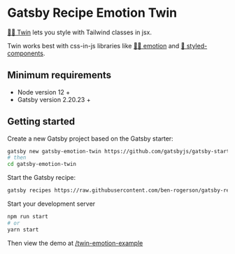 # Gatsby Recipe Emotion Twin

[🦹‍♂️ Twin](https://github.com/ben-rogerson/twin.macro) lets you style with Tailwind classes in jsx.

Twin works best with css-in-js libraries like [👩‍🎤 emotion](https://emotion.sh/docs/introduction) and [💅 styled-components](https://styled-components.com/).

## Minimum requirements

- Node version 12 +
- Gatsby version 2.20.23 +

## Getting started

Create a new Gatsby project based on the Gatsby starter:

```bash
gatsby new gatsby-emotion-twin https://github.com/gatsbyjs/gatsby-starter-hello-world
# then
cd gatsby-emotion-twin
```

Start the Gatsby recipe:

```bash
gatsby recipes https://raw.githubusercontent.com/ben-rogerson/gatsby-recipe-emotion-twin/master/main.mdx
```

Start your development server

```bash
npm run start
# or
yarn start
```

Then view the demo at [/twin-emotion-example](http://localhost:8000/twin-emotion-example)
